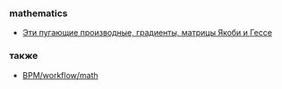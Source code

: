 ### mathematics
- [Эти пугающие производные, градиенты, матрицы Якоби и Гессе](https://habr.com/ru/companies/ruvds/articles/938950/)

### также
- [BPM/workflow/math](https://github.com/bpmbpm/doc/tree/main/BPM/workflow/math)
